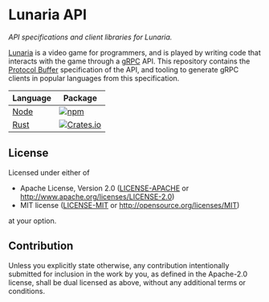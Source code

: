 # Lunaria API

_API specifications and client libraries for Lunaria._

[Lunaria] is a video game for programmers, and is played by writing code that
interacts with the game through a [gRPC] API. This repository contains the
[Protocol Buffer][protobuf] specification of the API, and tooling to generate
gRPC clients in popular languages from this specification.

<!-- markdownlint-disable line-length -->

| Language               | Package                                                                                           |
| ---------------------- | ------------------------------------------------------------------------------------------------- |
| [Node](languages/node) | [![npm](https://img.shields.io/npm/v/lunaria-api)](https://www.npmjs.com/package/lunaria-api)     |
| [Rust](languages/rust) | [![Crates.io](https://img.shields.io/crates/v/lunaria-api)](https://crates.io/crates/lunaria-api) |

<!-- markdownlint-enable line-length -->

## License

Licensed under either of

- Apache License, Version 2.0 ([LICENSE-APACHE](LICENSE-APACHE) or <http://www.apache.org/licenses/LICENSE-2.0>)
- MIT license ([LICENSE-MIT](LICENSE-MIT) or <http://opensource.org/licenses/MIT>)

at your option.

## Contribution

Unless you explicitly state otherwise, any contribution intentionally submitted
for inclusion in the work by you, as defined in the Apache-2.0 license, shall be
dual licensed as above, without any additional terms or conditions.

[grpc]: https://grpc.io
[lunaria]: https://playlunaria.com
[protobuf]: https://developers.google.com/protocol-buffers/
